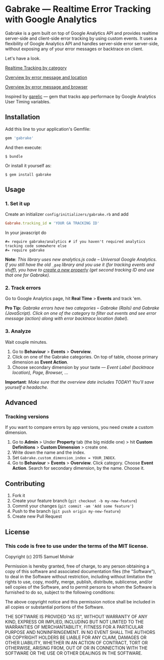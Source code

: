 # Gabrake &mdash; Realtime Error Tracking with Google Analytics

Gabrake is a gem built on top of Google Analytics API and provides realtime server-side and client-side error tracking by using custom events. It uses a flexibility of Google Analytics API and handles server-side error server-side, without exposing any of your error messages or backtrace on client.

Let's have a look.

[Realtime Tracking by category](https://www.dropbox.com/s/k0bhpd1f90hhe6e/gabrake-realtime.png?dl=0)

[Overview by error message and location](https://www.dropbox.com/s/hrmyy9cgo1jkclw/gabrake-overview.png?dl=0)

[Overview by error message and browser](https://www.dropbox.com/s/q736nd92vzz5r4a/gabrake-overview-by-browser.png?dl=0)

Inspired by [garelic](https://github.com/jsuchal/garelic) &mdash; gem that tracks app performace by Google Analytics User Timing variables.

## Installation

Add this line to your application's Gemfile:

```ruby
gem 'gabrake'
```

And then execute:

    $ bundle

Or install it yourself as:

    $ gem install gabrake

## Usage

### 1. Set it up

Create an initializer `config/initializers/gabrake.rb` and add

```ruby
Gabrake.tracking_id = 'YOUR GA TRACKING ID'
```

In your javascript do

```coffeecript
#= require gabrake/analytics # if you haven't required analytics tracking code somewhere else
#= require gabrake
```

**Note**: *This library uses new analytics.js code &ndash; Universal Google Analytics. If you still have the old `_gaq` library and you use it (for tracking events and stuff), you have to [create a new property](http://stackoverflow.com/a/20690546/1691413) (get second tracking ID and use that one for Gabrake).*

### 2. Track errors

Go to Google Analytics page, hit **Real Time** > **Events** and track 'em.

**Pro Tip:** *Gabrake errors have two categories &ndash; Gabrake (Rails) and Gabrake (JavaScript). Click on one of the category to filter out events and see error message (action) along with error backtrace location (label).*

### 3. Analyze

Wait couple minutes.

1. Go to **Behaviour** > **Events** > **Overview**. 
2. Click on one of the Gabrake categories. On top of table, choose primary dimension as **Event Action**. 
3. Choose secondary dimension by your taste &mdash; *Event Label (backtrace location), Page, Browser,* &hellip;

**Important**: *Make sure that the overview date includes TODAY! You'll save yourself a headache.*

## Advanced

### Tracking versions

If you want to compare errors by app versions, you need create a custom dimension. 

1. Go to **Admin** > Under **Property** tab (the big middle one) > hit **Custom Definitions** > **Custom Dimension** > create one.
2. Write down the name and the index. 
3. Set `Gabrake.custom_dimension_index = YOUR_INDEX`.
3. Go to **Behaviour** > **Events** > **Overview**. Click category. Choose **Event Action**. Search for secondary dimension, by the name. Choose it.


## Contributing

1. Fork it
2. Create your feature branch (`git checkout -b my-new-feature`)
3. Commit your changes (`git commit -am 'Add some feature'`)
4. Push to the branch (`git push origin my-new-feature`)
5. Create new Pull Request

## License

### This code is free to use under the terms of the MIT license.

Copyright (c) 2015 Samuel Molnár

Permission is hereby granted, free of charge, to any person obtaining a copy of this software and associated documentation files (the "Software"), to deal in the Software without restriction, including without limitation the rights to use, copy, modify, merge, publish, distribute, sublicense, and/or sell copies of the Software, and to permit persons to whom the Software is furnished to do so, subject to the following conditions:

The above copyright notice and this permission notice shall be included in all copies or substantial portions of the Software.

THE SOFTWARE IS PROVIDED "AS IS", WITHOUT WARRANTY OF ANY KIND, EXPRESS OR IMPLIED, INCLUDING BUT NOT LIMITED TO THE WARRANTIES OF MERCHANTABILITY, FITNESS FOR A PARTICULAR PURPOSE AND NONINFRINGEMENT. IN NO EVENT SHALL THE AUTHORS OR COPYRIGHT HOLDERS BE LIABLE FOR ANY CLAIM, DAMAGES OR OTHER LIABILITY, WHETHER IN AN ACTION OF CONTRACT, TORT OR OTHERWISE, ARISING FROM, OUT OF OR IN CONNECTION WITH THE SOFTWARE OR THE USE OR OTHER DEALINGS IN THE SOFTWARE.
